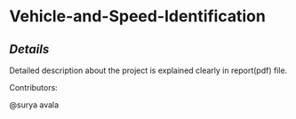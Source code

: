 # Vehicle-and-Speed-Identification

## _Details_

Detailed description about the project is explained clearly in report(pdf) file.

Contributors:

@surya avala


 
